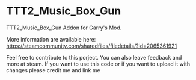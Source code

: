 # TTT2_Music_Box_Gun

TTT2_Music_Box_Gun Addon for Garry's Mod.

More information are available here: 
https://steamcommunity.com/sharedfiles/filedetails/?id=2065361921

Feel free to contribute to this porject. You can also leave feedback and more at steam. 
If you want to use this code or if you want to upload it with changes please credit me and link me
